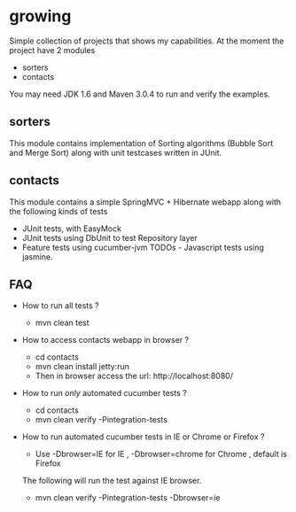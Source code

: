 growing
=======

Simple collection of projects that shows my capabilities. At the moment the project have 2 modules
 - sorters
 - contacts

 You may need JDK 1.6 and Maven 3.0.4 to run and verify the examples.

sorters
--------
 This module contains implementation of Sorting algorithms (Bubble Sort and Merge Sort) along with unit testcases written in JUnit.

contacts
--------
 This module contains a simple SpringMVC + Hibernate webapp along with the following kinds of tests
   - JUnit tests, with EasyMock
   - JUnit tests using DbUnit to test Repository layer
   - Feature tests using cucumber-jvm
 TODOs
    - Javascript tests using jasmine.

FAQ
----
 - How to run all tests ?
   - mvn clean test

 - How to access contacts webapp in browser ?
    - cd contacts
    - mvn clean install jetty:run
    - Then in browser access the url: http://localhost:8080/

 - How to run *only* automated cucumber tests ?
   -  cd contacts
   - mvn clean verify -Pintegration-tests

 - How to run automated cucumber tests in IE or Chrome or Firefox ?
   - Use -Dbrowser=IE for IE  , -Dbrowser=chrome for Chrome , default is Firefox

   The following will run the test against IE browser.
   - mvn clean verify -Pintegration-tests -Dbrowser=ie

